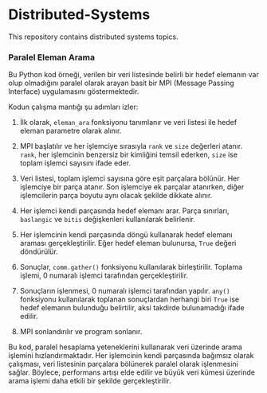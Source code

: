 # Distributed-Systems
This repository contains distributed systems topics.

### Paralel Eleman Arama

Bu Python kod örneği, verilen bir veri listesinde belirli bir hedef elemanın var olup olmadığını paralel olarak arayan basit bir MPI (Message Passing Interface) uygulamasını göstermektedir.

Kodun çalışma mantığı şu adımları izler:

1. İlk olarak, `eleman_ara` fonksiyonu tanımlanır ve veri listesi ile hedef eleman parametre olarak alınır.

2. MPI başlatılır ve her işlemciye sırasıyla `rank` ve `size` değerleri atanır. `rank`, her işlemcinin benzersiz bir kimliğini temsil ederken, `size` ise toplam işlemci sayısını ifade eder.

3. Veri listesi, toplam işlemci sayısına göre eşit parçalara bölünür. Her işlemciye bir parça atanır. Son işlemciye ek parçalar atanırken, diğer işlemcilerin parça boyutu aynı olacak şekilde dikkate alınır.

4. Her işlemci kendi parçasında hedef elemanı arar. Parça sınırları, `baslangic` ve `bitis` değişkenleri kullanılarak belirlenir.

5. Her işlemcinin kendi parçasında döngü kullanarak hedef elemanı araması gerçekleştirilir. Eğer hedef eleman bulunursa, `True` değeri döndürülür.

6. Sonuçlar, `comm.gather()` fonksiyonu kullanılarak birleştirilir. Toplama işlemi, 0 numaralı işlemci tarafından gerçekleştirilir.

7. Sonuçların işlenmesi, 0 numaralı işlemci tarafından yapılır. `any()` fonksiyonu kullanılarak toplanan sonuçlardan herhangi biri `True` ise hedef elemanın bulunduğu belirtilir, aksi takdirde bulunamadığı ifade edilir.

8. MPI sonlandırılır ve program sonlanır.

Bu kod, paralel hesaplama yeteneklerini kullanarak veri üzerinde arama işlemini hızlandırmaktadır. Her işlemcinin kendi parçasında bağımsız olarak çalışması, veri listesinin parçalara bölünerek paralel olarak işlenmesini sağlar. Böylece, performans artışı elde edilir ve büyük veri kümesi üzerinde arama işlemi daha etkili bir şekilde gerçekleştirilir.

